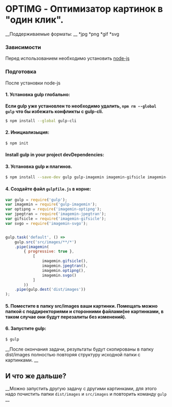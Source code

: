 # OPTIMG - Оптимизатор картинок в "один клик".

__Поддерживаемые форматы: __
*jpg
*png
*gif
*svg

### Зависимости
Перед использованием необходимо установить [node-js](http://nodejs.org/)

### Подготовка

После установки node-js

#### 1. Установка gulp глобально:

__Если gulp уже установлен то необходимо удалить, `npm rm --global gulp`
что бы избежать конфликты с gulp-cli.__

```sh
$ npm install --global gulp-cli
```

#### 2. Инициализыция:

```sh
$ npm init
```

####  Install gulp in your project devDependencies:
#### 3. Установка gulp и плагинов.
```sh
$ npm install --save-dev gulp gulp-imagemin imagemin-gifsicle imagemin-jpegtran imagemin-optipng imagemin-svgo
```

#### 4. Создайте файл `gulpfile.js` в корне:

```js
var gulp = require('gulp');
var imagemin = require('gulp-imagemin');
var optipng = require('imagemin-optipng');
var jpegtran = require('imagemin-jpegtran');
var gifsicle = require('imagemin-gifsicle');
var svgo = require('imagemin-svgo');


gulp.task('default', () =>
    gulp.src('src/images/**/*')
    .pipe(imagemin(
    	{ progressive: true },
			[
				imagemin.gifsicle(), 
				imagemin.jpegtran(), 
				imagemin.optipng(), 
				imagemin.svgo()
			]
    	))
    .pipe(gulp.dest('dist/images'))
);
```
#### 5. Поместите в папку src/images ваши картинки. Помещать можно папкой с поддиректориями и сторонними файлами(не картинками, в таком случае они будут перезалиты без изменений).

#### 6. Запустите gulp:

```sh
$ gulp
```

__После окончания задачи, результаты будут скопированы в папку dist/images полностью повторяя структуру исходной папки с картинками. __

## И что же дальше?

__Можно запустить другую задачу с другими картинками, для этого надо почистить папки `dist/images` и `src/images` и повторить команду `gulp` __